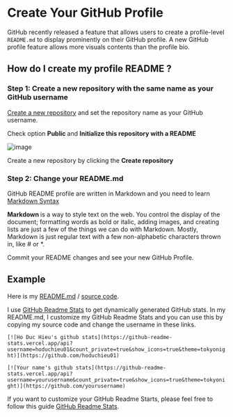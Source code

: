# Create Your GitHub Profile

GitHub recently released a feature that allows users to create a profile-level `README.md` to display prominently on their GitHub profile. A new GitHub profile feature allows more visuals contents than the profile bio.

## How do I create my profile README ?

### Step 1: Create a new repository with the same name as your GitHub username

[Create a new repository](https://github.com/new) and set the repository name as your GitHub username.

Check option <b> Public </b> and <b> Initialize this repository with a README </b>

![image](https://user-images.githubusercontent.com/23649434/88451391-9938e580-ce80-11ea-9c6c-1a8e6e3787f7.png)

Create a new repository by clicking the <b>Create repository</b>

### Step 2: Change your README.md
GitHub README profile are written in Markdown and you need to learn [Markdown Syntax](https://guides.github.com/pdfs/markdown-cheatsheet-online.pdf)

<b> Markdown </b> is a way to style text on the web. You control the display of the document; formatting words as
bold or italic, adding images, and creating lists are just a few of the things we can do with Markdown. Mostly,
Markdown is just regular text with a few non-alphabetic characters thrown in, like # or *.

Commit your README changes and see your new GitHub Profile.

## Example

Here is my [README.md](https://github.com/hoduchieu01/hoduchieu01) / [source code](https://raw.githubusercontent.com/hoduchieu01/hoduchieu01/master/README.md). 

I use [GitHub Readme Stats](https://github.com/anuraghazra/github-readme-stats) to get dynamically generated GitHub stats. In my README.md, I customize my GitHub Readme Stats and you can use this by copying my source code and change the username in these links.

``` [![Ho Duc Hieu's github stats](https://github-readme-stats.vercel.app/api?username=hoduchieu01&count_private=true&show_icons=true&theme=tokyonight)](https://github.com/hoduchieu01) ```

``` [![Your name's github stats](https://github-readme-stats.vercel.app/api?username=yourusername&count_private=true&show_icons=true&theme=tokyonight)](https://github.com/yourusername) ```

If you want to customize your GitHub Readme Starts, please feel free to follow this guide [GitHub Readme Stats](https://github.com/anuraghazra/github-readme-stats).

